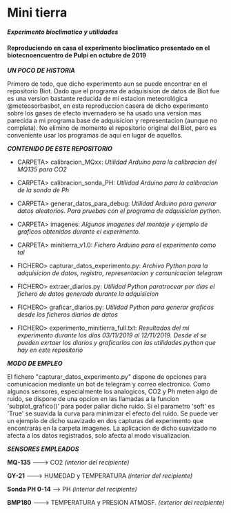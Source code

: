# Mini tierra
***Experimento bioclimatico y utilidades***

#### Reproduciendo en casa el experimento bioclimatico presentado en el biotecnoencuentro de Pulpi en octubre de 2019

***UN POCO DE HISTORIA***

Primero de todo, que dicho experimento aun se puede encontrar en el repositorio Biot. 
Dado que el programa de adquisision de datos de Biot fue es una version bastante reducida de mi estacion meteorológica @meteosorbasbot, en esta reproduccion casera de dicho experimento sobre los gases de efecto invernadero se 
ha usado una version mas parecida a mi programa base de adquisicion y representacion (aunque no completa). No elimino de momento el repositorio original del Biot, pero es conveniente usar los programas de aqui en lugar de aquellos.


***CONTENIDO DE ESTE REPOSITORIO***

* CARPETA> calibracion_MQxx:
 *Utilidad Arduino para la calibracion del MQ135 para CO2*
* CARPETA> calibracion_sonda_PH:
 *Utilidad Arduino para la calibracion de la sonda de Ph*
* CARPETA> generar_datos_para_debug:
 *Utilidad Arduino para generar datos aleatorios. Para pruebas con el programa de adquisicion python.*
* CARPETA> imagenes:
 *Algunas imagenes del montaje y ejemplo de graficos obtenidos durante el experimento.*
* CARPETA> minitierra_v1.0:
 *Fichero Arduino para el experimento como tal*
 
* FICHERO> capturar_datos_experimento.py: 
 *Archivo Python para la adquisicion de datos, registro, representacion y comunicacion telegram*
* FICHERO> extraer_diarios.py: 
 *Utilidad Python paratrocear por dias el fichero de datos generado durante la adquisicion*
* FICHERO> graficar_diarios.py: 
 *Utilidad Python para generar graficas desde los ficheros diarios de datos*
 
* FICHERO> experimento_minitierra_full.txt: 
 *Resultados del mi experimento durante los dias 03/11/2019 al 12/11/2019. Desde el se pueden exrtaer los diarios y graficarlos con     las utilidades python que hay en este repositorio*
 
 
***MODO DE EMPLEO***

  El fichero "capturar_datos_experimento.py" dispone de opciones para comunicacion mediante un bot de telegram y correo electronico.
  Como algunos sensores, especialmente los analogicos, CO2 y Ph meten algo de ruido, se dispone de una opcion en las llamadas a la funcion 'subplot_grafico()' para poder paliar dicho ruido. Si el parametro 'soft' es 'True' se suavida la curva para minimizar el efecto del ruido.
  Se puede ver un ejemplo de dicho suavizado en dos capturas del experimento que encontrarás en la carpeta imagenes.
  La aplicacion de dicho suavizado no afecta a los datos registrados, solo afecta al modo visualizacion.
  
***SENSORES EMPLEADOS***

**MQ-135**  --->  CO2 _(interior del recipiente)_

**GY-21**  --->  HUMEDAD y TEMPERATURA _(interior del recipiente)_

**Sonda PH 0-14**  -->  PH _(interior del recipiente)_

**BMP180**  --->  TEMPERATURA y PRESION ATMOSF. _(exterior del recipiente)_


